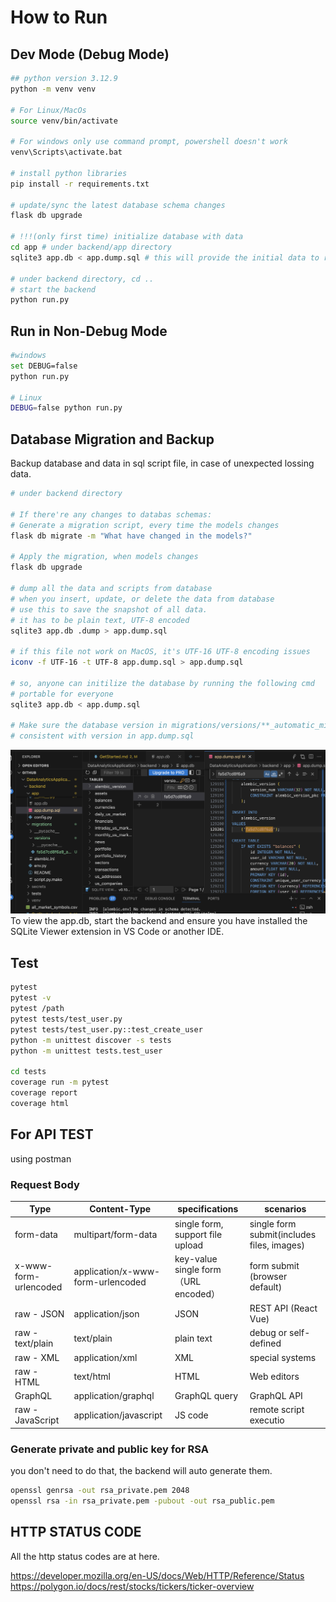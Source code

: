 # How to Run

## Dev Mode (Debug Mode)

```bash
## python version 3.12.9
python -m venv venv

# For Linux/MacOs
source venv/bin/activate

# For windows only use command prompt, powershell doesn't work
venv\Scripts\activate.bat

# install python libraries
pip install -r requirements.txt

# update/sync the latest database schema changes
flask db upgrade

# !!!(only first time) initialize database with data
cd app # under backend/app directory
sqlite3 app.db < app.dump.sql # this will provide the initial data to run the database

# under backend directory, cd ..
# start the backend
python run.py
```

## Run in Non-Debug Mode

```bash
#windows
set DEBUG=false
python run.py

# Linux
DEBUG=false python run.py
```

## Database Migration and Backup

Backup database and data in sql script file, in case of unexpected lossing data.

```bash
# under backend directory

# If there're any changes to databas schemas:
# Generate a migration script, every time the models changes
flask db migrate -m "What have changed in the models?"

# Apply the migration, when models changes
flask db upgrade

# dump all the data and scripts from database
# when you insert, update, or delete the data from database
# use this to save the snapshot of all data.
# it has to be plain text, UTF-8 encoded
sqlite3 app.db .dump > app.dump.sql

# if this file not work on MacOS, it's UTF-16 UTF-8 encoding issues
iconv -f UTF-16 -t UTF-8 app.dump.sql > app.dump.sql

# so, anyone can initilize the database by running the following cmd
# portable for everyone
sqlite3 app.db < app.dump.sql

# Make sure the database version in migrations/versions/**_automatic_migrations.py is
# consistent with version in app.dump.sql
```

![alt text](image.png)
To view the app.db, start the backend and ensure you have installed the SQLite Viewer extension in VS Code or another IDE.

## Test

```bash
pytest
pytest -v
pytest /path
pytest tests/test_user.py
pytest tests/test_user.py::test_create_user
python -m unittest discover -s tests
python -m unittest tests.test_user

cd tests
coverage run -m pytest
coverage report
coverage html
```

## For API TEST

using postman

### Request Body

| Type                  | Content-Type                      | specifications                       | scenarios                                  |
| --------------------- | --------------------------------- | ------------------------------------ | ------------------------------------------ |
| form-data             | multipart/form-data               | single form, support file upload     | single form submit(includes files, images) |
| x-www-form-urlencoded | application/x-www-form-urlencoded | key-value single form（URL encoded） | form submit (browser default)              |
| raw - JSON            | application/json                  | JSON                                 | REST API (React Vue)                       |
| raw - text/plain      | text/plain                        | plain text                           | debug or self-defined                      |
| raw - XML             | application/xml                   | XML                                  | special systems                            |
| raw - HTML            | text/html                         | HTML                                 | Web editors                                |
| GraphQL               | application/graphql               | GraphQL query                        | GraphQL API                                |
| raw - JavaScript      | application/javascript            | JS code                              | remote script executio                     |

### Generate private and public key for RSA

you don't need to do that, the backend will auto generate them.

```bash
openssl genrsa -out rsa_private.pem 2048
openssl rsa -in rsa_private.pem -pubout -out rsa_public.pem
```

## HTTP STATUS CODE

All the http status codes are at here.

https://developer.mozilla.org/en-US/docs/Web/HTTP/Reference/Status
https://polygon.io/docs/rest/stocks/tickers/ticker-overview
